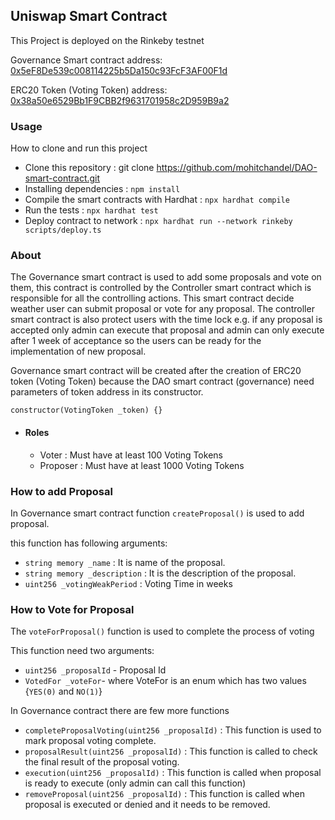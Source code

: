 ## Uniswap Smart Contract

This Project is deployed on the Rinkeby testnet

Governance Smart contract address: [0x5eF8De539c008114225b5Da150c93FcF3AF00F1d](https://rinkeby.etherscan.io/address/0x5eF8De539c008114225b5Da150c93FcF3AF00F1d)

ERC20 Token (Voting Token) address: [0x38a50e6529Bb1F9CBB2f9631701958c2D959B9a2](https://rinkeby.etherscan.io/address/0x38a50e6529Bb1F9CBB2f9631701958c2D959B9a2)



### Usage
How to clone and run this project
- Clone this repository : git clone https://github.com/mohitchandel/DAO-smart-contract.git
- Installing dependencies : `npm install`
- Compile the smart contracts with Hardhat : `npx hardhat compile`
- Run the tests : `npx hardhat test`
- Deploy contract to network : `npx hardhat run --network rinkeby scripts/deploy.ts`

### About

The Governance smart contract is used to add some proposals and vote on them, this contract is controlled by the Controller smart contract which is responsible for all the controlling actions. This smart contract decide weather user can submit proposal or vote for any proposal. The controller smart contract is also protect users with the time lock e.g. if any proposal is accepted only admin can execute that proposal and admin can only execute after 1 week of acceptance so the users can be ready for the implementation of new proposal.

Governance smart contract will be created after the creation of ERC20 token (Voting Token) because the DAO smart contract (governance) need parameters of token address in its constructor.

`constructor(VotingToken _token) {}`


- #### Roles
  - Voter : Must have at least 100 Voting Tokens
  - Proposer : Must have at least 1000 Voting Tokens


### How to add Proposal

In Governance smart contract function `createProposal()` is used to add proposal.

this function has following arguments:

- `string memory _name` : It is name of the proposal.
- `string memory _description` : It is the description of the proposal.
- `uint256 _votingWeakPeriod` : Voting Time in weeks 



### How to Vote for Proposal

The `voteForProposal()` function is used to complete the process of voting

This function need two arguments:
- `uint256 _proposalId` - Proposal Id
- `VotedFor _voteFor`- where VoteFor is an enum which has two values {`YES(0)` and `NO(1)`}


In Governance contract there are few more functions 

- `completeProposalVoting(uint256 _proposalId)` : This function is used to mark proposal voting complete.
- `proposalResult(uint256 _proposalId)` : This function is called to check the final result of the proposal voting.
- `execution(uint256 _proposalId)` : This function is called when proposal is ready to execute (only admin can call this function)
- `removeProposal(uint256 _proposalId)` : This function is called when proposal is executed or denied and it needs to be removed.

